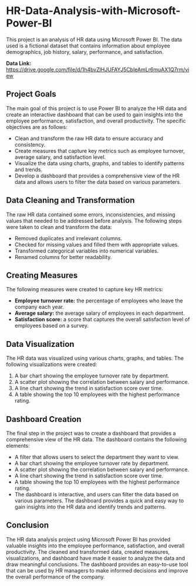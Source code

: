# HR-Data-Analysis-with-Microsoft-Power-BI
This project is an analysis of HR data using Microsoft Power BI. The data used is a fictional dataset that contains information about employee demographics, job history, salary, performance, and satisfaction.

**Data Link:**
https://drive.google.com/file/d/1h4bvZlHJUFAYJ5CbleAmLr6muAX1Q7rm/view

## Project Goals
The main goal of this project is to use Power BI to analyze the HR data and create an interactive dashboard that can be used to gain insights into the employee performance, satisfaction, and overall productivity. The specific objectives are as follows:

- Clean and transform the raw HR data to ensure accuracy and consistency.
- Create measures that capture key metrics such as employee turnover, average salary, and satisfaction level.
- Visualize the data using charts, graphs, and tables to identify patterns and trends.
- Develop a dashboard that provides a comprehensive view of the HR data and allows users to filter the data based on various parameters.
## Data Cleaning and Transformation
The raw HR data contained some errors, inconsistencies, and missing values that needed to be addressed before analysis. The following steps were taken to clean and transform the data:

- Removed duplicates and irrelevant columns.
- Checked for missing values and filled them with appropriate values.
- Transformed categorical variables into numerical variables.
- Renamed columns for better readability.
## Creating Measures
The following measures were created to capture key HR metrics:

- **Employee turnover rate:** the percentage of employees who leave the company each year.
- **Average salary:** the average salary of employees in each department.
- **Satisfaction score:** a score that captures the overall satisfaction level of employees based on a survey.
## Data Visualization
The HR data was visualized using various charts, graphs, and tables. The following visualizations were created:

1. A bar chart showing the employee turnover rate by department.
2. A scatter plot showing the correlation between salary and performance.
3. A line chart showing the trend in satisfaction score over time.
4. A table showing the top 10 employees with the highest performance rating.
## Dashboard Creation
The final step in the project was to create a dashboard that provides a comprehensive view of the HR data. The dashboard contains the following elements:

- A filter that allows users to select the department they want to view.
- A bar chart showing the employee turnover rate by department.
- A scatter plot showing the correlation between salary and performance.
- A line chart showing the trend in satisfaction score over time.
- A table showing the top 10 employees with the highest performance rating.
- The dashboard is interactive, and users can filter the data based on various parameters. The dashboard provides a quick and easy way to gain insights into the HR data and identify trends and patterns.

## Conclusion
The HR data analysis project using Microsoft Power BI has provided valuable insights into the employee performance, satisfaction, and overall productivity. The cleaned and transformed data, created measures, visualizations, and dashboard have made it easier to analyze the data and draw meaningful conclusions. The dashboard provides an easy-to-use tool that can be used by HR managers to make informed decisions and improve the overall performance of the company.
